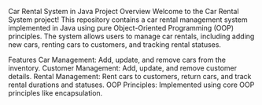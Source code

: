 Car Rental System in Java
Project Overview
Welcome to the Car Rental System project! This repository contains a car rental management system implemented in Java using pure Object-Oriented Programming (OOP) principles. The system allows users to manage car rentals, including adding new cars, renting cars to customers, and tracking rental statuses.

Features
Car Management: Add, update, and remove cars from the inventory.
Customer Management: Add, update, and remove customer details.
Rental Management: Rent cars to customers, return cars, and track rental durations and statuses.
OOP Principles: Implemented using core OOP principles like encapsulation.
